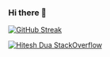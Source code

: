 ### Hi there 👋
[![GitHub Streak](https://streak-stats.demolab.com?user=hiteshdua1&theme=tokyonight-duo)](https://git.io/streak-stats)

[![Hitesh Dua StackOverflow](https://github-readme-stackoverflow.vercel.app/?userID=1870088)](https://stackoverflow.com/users/1870088/hiteshdua1)


<!--
**hiteshdua1/hiteshdua1** is a ✨ _special_ ✨ repository because its `README.md` (this file) appears on your GitHub profile.

Here are some ideas to get you started:

- 🔭 I’m currently working on ...
- 🌱 I’m currently learning ...
- 👯 I’m looking to collaborate on ...
- 🤔 I’m looking for help with ...
- 💬 Ask me about ...
- 📫 How to reach me: ...
- 😄 Pronouns: ...
- ⚡ Fun fact: ...
-->
